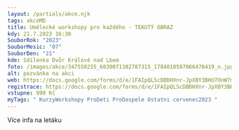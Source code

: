 ```yaml
---
layout: /partials/akce.njk
tags: akceMD
title: Umělecké workshopy pro každého - TEKUTÝ OBRAZ
kdy: 21.7.2023 16:30
SouborRok: "2023"
SouborMesic: "07"
SouborDen: "21"
kde: Sdílenka Dvůr Králové nad Lbem
foto: /images/akce/347550255_6839071382787315_1784010597066476419_n.jpg
alt: pozvánka na akci
web: https://docs.google.com/forms/d/e/1FAIpQLScDBDHXnr-JpXBY3BHU7OnW7mhcCPjvGz6tmGBuAX8HdYAeRg/viewform?fbclid=IwAR2mcrJMiVP2bbJkKEoqdjh6H-ZHM5-K3sv_-2GDuc4gDIAvlhT2WR4CdzQ&pli=1
registrace: https://docs.google.com/forms/d/e/1FAIpQLScDBDHXnr-JpXBY3BHU7OnW7mhcCPjvGz6tmGBuAX8HdYAeRg/viewform?fbclid=IwAR2mcrJMiVP2bbJkKEoqdjh6H-ZHM5-K3sv_-2GDuc4gDIAvlhT2WR4CdzQ&pli=1
vstupne: 990 Kč
myTags: " KurzyWorkshopy ProDeti ProDospele Ostatni cervenec2023 "
---
```

V﻿íce infa na letáku